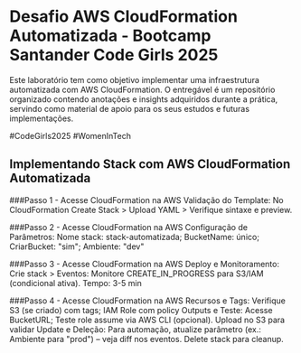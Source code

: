 # Desafio AWS CloudFormation Automatizada - Bootcamp Santander Code Girls 2025
Este laboratório tem como objetivo implementar uma infraestrutura automatizada com AWS CloudFormation. O entregável é um repositório organizado contendo anotações e insights adquiridos durante a prática, servindo como material de apoio para os seus estudos e futuras implementações.

#CodeGirls2025 #WomenInTech

## Implementando Stack com AWS CloudFormation Automatizada
###Passo 1 - Acesse CloudFormation na AWS
Validação do Template: No CloudFormation Create Stack > Upload YAML > Verifique sintaxe e preview.

###Passo 2 - Acesse CloudFormation na AWS
Configuração de Parâmetros: Nome stack: stack-automatizada; BucketName: único; CriarBucket: "sim"; Ambiente: "dev" 

###Passo 3 - Acesse CloudFormation na AWS
Deploy e Monitoramento: Crie stack > Eventos: Monitore CREATE_IN_PROGRESS para S3/IAM (condicional ativa). Tempo: 3-5 min 

###Passo 4 - Acesse CloudFormation na AWS
Recursos e Tags: Verifique S3 (se criado) com tags; IAM Role com policy 
Outputs e Teste: Acesse BucketURL; Teste role assume via AWS CLI (opcional). Upload no S3 para validar 
Update e Deleção: Para automação, atualize parâmetro (ex.: Ambiente para "prod") – veja diff nos eventos. Delete stack para cleanup.
